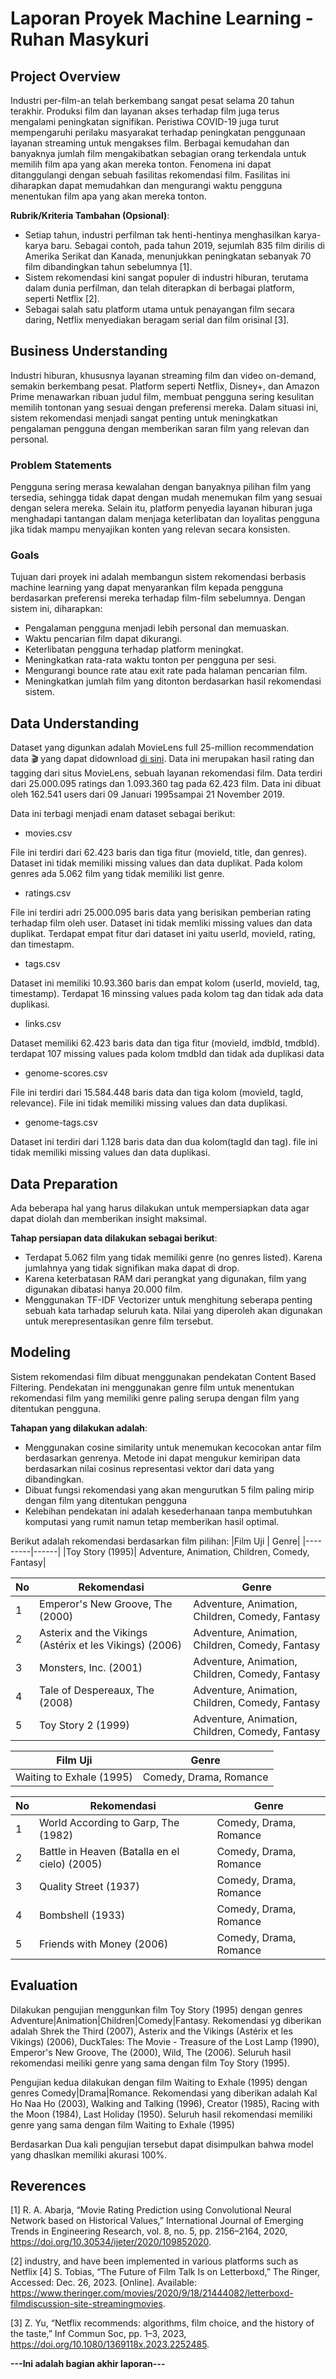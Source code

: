 # Laporan Proyek Machine Learning - Ruhan Masykuri

## Project Overview

Industri per-film-an telah berkembang sangat pesat selama 20 tahun terakhir. Produksi film dan layanan akses terhadap film juga terus mengalami peningkatan signifikan. Peristiwa COVID-19 juga turut mempengaruhi perilaku masyarakat terhadap peningkatan penggunaan layanan streaming untuk mengakses film. Berbagai kemudahan dan banyaknya jumlah film mengakibatkan sebagian orang terkendala untuk memilih film apa yang akan mereka tonton. Fenomena ini dapat ditanggulangi dengan sebuah fasilitas rekomendasi film. Fasilitas ini diharapkan dapat memudahkan dan mengurangi waktu pengguna menentukan film apa yang akan mereka tonton.

**Rubrik/Kriteria Tambahan (Opsional)**:
- Setiap tahun, industri perfilman tak henti-hentinya menghasilkan karya-karya baru. Sebagai contoh, pada tahun 2019, sejumlah 835 film dirilis di Amerika Serikat dan Kanada, menunjukkan peningkatan sebanyak 70 film dibandingkan tahun sebelumnya [1].
- Sistem rekomendasi kini sangat populer di industri hiburan, terutama dalam dunia perfilman, dan telah diterapkan di berbagai platform, seperti Netflix [2].
- Sebagai salah satu platform utama untuk penayangan film secara daring, Netflix menyediakan beragam serial dan film orisinal [3].


## Business Understanding

Industri hiburan, khususnya layanan streaming film dan video on-demand, semakin berkembang pesat. Platform seperti Netflix, Disney+, dan Amazon Prime menawarkan ribuan judul film, membuat pengguna sering kesulitan memilih tontonan yang sesuai dengan preferensi mereka. Dalam situasi ini, sistem rekomendasi menjadi sangat penting untuk meningkatkan pengalaman pengguna dengan memberikan saran film yang relevan dan personal.


### Problem Statements

Pengguna sering merasa kewalahan dengan banyaknya pilihan film yang tersedia, sehingga tidak dapat dengan mudah menemukan film yang sesuai dengan selera mereka. Selain itu, platform penyedia layanan hiburan juga menghadapi tantangan dalam menjaga keterlibatan dan loyalitas pengguna jika tidak mampu menyajikan konten yang relevan secara konsisten.

### Goals

Tujuan dari proyek ini adalah membangun sistem rekomendasi berbasis machine learning yang dapat menyarankan film kepada pengguna berdasarkan preferensi mereka terhadap film-film sebelumnya. Dengan sistem ini, diharapkan:
- Pengalaman pengguna menjadi lebih personal dan memuaskan.
- Waktu pencarian film dapat dikurangi.
- Keterlibatan pengguna terhadap platform meningkat.
- Meningkatkan rata-rata waktu tonton per pengguna per sesi.
- Mengurangi bounce rate atau exit rate pada halaman pencarian film.
- Meningkatkan jumlah film yang ditonton berdasarkan hasil rekomendasi sistem.



## Data Understanding
Dataset yang digunkan adalah MovieLens full 25-million recommendation data 🎬 yang dapat didownload [di sini](https://www.kaggle.com/datasets/patriciabrezeanu/movielens-full-25-million-recommendation-data). Data ini merupakan hasil rating dan tagging dari situs MovieLens, sebuah layanan rekomendasi film. Data terdiri dari 25.000.095 ratings dan 1.093.360 tag pada 62.423 film. Data ini dibuat oleh 162.541 users dari 09 Januari 1995sampai 21 November 2019.

Data ini terbagi menjadi enam dataset sebagai berikut:
- movies.csv
  
File ini terdiri dari 62.423 baris dan tiga fitur (movieId, title, dan genres). Dataset ini tidak memiliki missing values dan data duplikat. Pada kolom genres ada 5.062 film yang tidak memiliki list genre.

- ratings.csv

File ini terdiri adri 25.000.095 baris data yang berisikan pemberian rating terhadap film oleh user. Dataset ini tidak memliki missing values dan data duplikat. Terdapat empat fitur dari dataset ini yaitu userId, movieId, rating, dan timestapm.

- tags.csv

Dataset ini memiliki 10.93.360 baris dan empat kolom (userId, movieId, tag, timestamp). Terdapat 16 minssing values pada kolom tag dan tidak ada data duplikasi.
- links.csv

Dataset memiliki 62.423 baris data dan tiga fitur (movieId, imdbId, tmdbId).
terdapat 107 missing values pada  kolom tmdbId dan tidak ada duplikasi data  
- genome-scores.csv

File ini terdiri dari 15.584.448 baris data dan tiga kolom (movieId, tagId, relevance). File ini tidak memiliki missing values dan data duplikasi.
- genome-tags.csv

Dataset ini terdiri dari 1.128 baris data dan dua kolom(tagId dan tag). file ini tidak memiliki missing values dan data duplikasi.

## Data Preparation
Ada beberapa hal yang harus dilakukan untuk mempersiapkan data agar dapat diolah dan memberikan insight maksimal. 

**Tahap persiapan data dilakukan sebagai berikut**: 
- Terdapat 5.062 film yang tidak memiliki genre (no genres listed). Karena jumlahnya yang tidak signifikan maka dapat di drop.
- Karena keterbatasan RAM dari perangkat yang digunakan, film yang digunakan dibatasi hanya 20.000 film.
- Menggunakan TF-IDF Vectorizer untuk menghitung seberapa penting sebuah kata tarhadap seluruh kata. Nilai yang diperoleh akan digunakan untuk merepresentasikan genre film tersebut.

## Modeling
Sistem rekomendasi film dibuat menggunakan pendekatan Content Based Filtering. Pendekatan ini menggunakan genre film untuk menentukan rekomendasi film yang memiliki genre paling serupa dengan film yang ditentukan pengguna.

**Tahapan yang dilakukan adalah**: 

- Menggunakan cosine similarity untuk menemukan kecocokan antar film berdasarkan genrenya. Metode ini dapat mengukur kemiripan data berdasarkan nilai cosinus representasi vektor dari data yang dibandingkan.
- Dibuat fungsi rekomendasi yang akan mengurutkan 5 film paling mirip dengan film yang ditentukan pengguna
- Kelebihan pendekatan ini adalah kesederhanaan tanpa membutuhkan komputasi yang rumit namun tetap memberikan hasil optimal.

Berikut adalah rekomendasi berdasarkan film pilihan:
|Film Uji | Genre|
|---------|------|
|Toy Story (1995)| Adventure, Animation, Children, Comedy, Fantasy|

|No|Rekomendasi|Genre|
|--|-----------|-----|
|1|Emperor's New Groove, The (2000)|Adventure, Animation, Children, Comedy, Fantasy|
|2|Asterix and the Vikings (Astérix et les Vikings) (2006)|Adventure, Animation, Children, Comedy, Fantasy|
|3|Monsters, Inc. (2001)|Adventure, Animation, Children, Comedy, Fantasy|
|4|Tale of Despereaux, The (2008)|Adventure, Animation, Children, Comedy, Fantasy|
|5|Toy Story 2 (1999)|Adventure, Animation, Children, Comedy, Fantasy|


|Film Uji | Genre|
|---------|------|
|Waiting to Exhale (1995)| Comedy, Drama, Romance|

|No|Rekomendasi|Genre|
|--|-----------|-----|
|1|World According to Garp, The (1982)|Comedy, Drama, Romance|
|2|Battle in Heaven (Batalla en el cielo) (2005)|Comedy, Drama, Romance|
|3|Quality Street (1937)|Comedy, Drama, Romance|
|4|Bombshell (1933)|Comedy, Drama, Romance|
|5|Friends with Money (2006)	|Comedy, Drama, Romance|


## Evaluation
Dilakukan pengujian menggunkan film  Toy Story (1995) dengan genres Adventure|Animation|Children|Comedy|Fantasy. Rekomendasi yg diberikan adalah Shrek the Third (2007),  Asterix and the Vikings (Astérix et les Vikings) (2006), DuckTales: The Movie - Treasure of the Lost Lamp (1990), Emperor's New Groove, The (2000), 	Wild, The (2006). Seluruh hasil rekomendasi meiliki genre yang sama dengan film Toy Story (1995).

Pengujian kedua dilakukan dengan film Waiting to Exhale (1995) dengan genres Comedy|Drama|Romance. Rekomendasi yang diberikan adalah Kal Ho Naa Ho (2003), Walking and Talking (1996), Creator (1985), Racing with the Moon (1984), Last Holiday (1950). Seluruh hasil rekomendasi memiliki genre yang sama dengan film Waiting to Exhale (1995)

Berdasarkan Dua kali pengujian tersebut dapat disimpulkan bahwa model yang dhaslkan memiliki akurasi 100%.


## Reverences
[1] R. A. Abarja, “Movie Rating Prediction using Convolutional Neural Network based on Historical Values,” International Journal of Emerging Trends in Engineering Research, vol. 8, no. 5, pp. 2156–2164, 2020, https://doi.org/10.30534/ijeter/2020/109852020.

[2] industry, and have been implemented in various platforms such as Netflix [4] S. Tobias, “The Future of Film Talk Is on Letterboxd,” The Ringer, Accessed: Dec. 26, 2023. [Online]. Available: https://www.theringer.com/movies/2020/9/18/21444082/letterboxd-filmdiscussion-site-streamingmovies.

[3] Z. Yu, “Netflix recommends: algorithms, film choice, and the history of the taste,” Inf Commun Soc, pp. 1–3, 2023, https://doi.org/10.1080/1369118x.2023.2252485.

**---Ini adalah bagian akhir laporan---**
